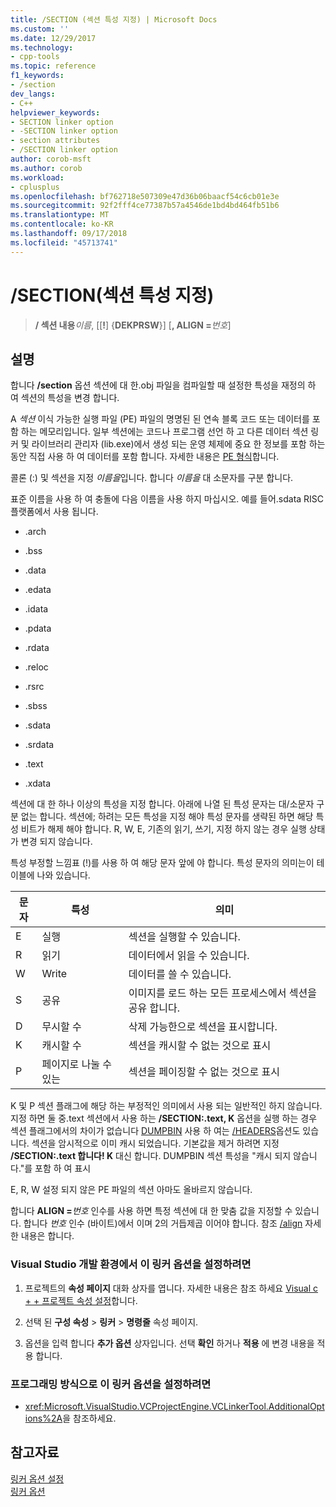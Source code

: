 ```yaml
---
title: /SECTION (섹션 특성 지정) | Microsoft Docs
ms.custom: ''
ms.date: 12/29/2017
ms.technology:
- cpp-tools
ms.topic: reference
f1_keywords:
- /section
dev_langs:
- C++
helpviewer_keywords:
- SECTION linker option
- -SECTION linker option
- section attributes
- /SECTION linker option
author: corob-msft
ms.author: corob
ms.workload:
- cplusplus
ms.openlocfilehash: bf762718e507309e47d36b06baacf54c6cb01e3e
ms.sourcegitcommit: 92f2fff4ce77387b57a4546de1bd4bd464fb51b6
ms.translationtype: MT
ms.contentlocale: ko-KR
ms.lasthandoff: 09/17/2018
ms.locfileid: "45713741"
---
```

# <a name="section-specify-section-attributes"></a>/SECTION(섹션 특성 지정)

> **/ 섹션 내용**_이름_, [[**!**] {**DEKPRSW**}] [**, ALIGN =**_번호_]

## <a name="remarks"></a>설명

합니다 **/section** 옵션 섹션에 대 한.obj 파일을 컴파일할 때 설정한 특성을 재정의 하 여 섹션의 특성을 변경 합니다.

A *섹션* 이식 가능한 실행 파일 (PE) 파일의 명명된 된 연속 블록 코드 또는 데이터를 포함 하는 메모리입니다. 일부 섹션에는 코드나 프로그램 선언 하 고 다른 데이터 섹션 링커 및 라이브러리 관리자 (lib.exe)에서 생성 되는 운영 체제에 중요 한 정보를 포함 하는 동안 직접 사용 하 여 데이터를 포함 합니다. 자세한 내용은 [PE 형식](/windows/desktop/Debug/pe-format)합니다.

콜론 (:) 및 섹션을 지정 *이름을*입니다. 합니다 *이름을* 대 소문자를 구분 합니다.

표준 이름을 사용 하 여 충돌에 다음 이름을 사용 하지 마십시오. 예를 들어.sdata RISC 플랫폼에서 사용 됩니다.

- .arch

- .bss

- .data

- .edata

- .idata

- .pdata

- .rdata

- .reloc

- .rsrc

- .sbss

- .sdata

- .srdata

- .text

- .xdata

섹션에 대 한 하나 이상의 특성을 지정 합니다. 아래에 나열 된 특성 문자는 대/소문자 구분 없는 합니다. 섹션에; 하려는 모든 특성을 지정 해야 특성 문자를 생략된 하면 해당 특성 비트가 해제 해야 합니다. R, W, E, 기존의 읽기, 쓰기, 지정 하지 않는 경우 실행 상태가 변경 되지 않습니다.

특성 부정할 느낌표 (!)를 사용 하 여 해당 문자 앞에 야 합니다. 특성 문자의 의미는이 테이블에 나와 있습니다.

|문자|특성|의미|
|---------------|---------------|-------------|
|E|실행|섹션을 실행할 수 있습니다.|
|R|읽기|데이터에서 읽을 수 있습니다.|
|W|Write|데이터를 쓸 수 있습니다.|
|S|공유|이미지를 로드 하는 모든 프로세스에서 섹션을 공유 합니다.|
|D|무시할 수|삭제 가능한으로 섹션을 표시합니다.|
|K|캐시할 수|섹션을 캐시할 수 없는 것으로 표시|
|P|페이지로 나눌 수 있는|섹션을 페이징할 수 없는 것으로 표시|

K 및 P 섹션 플래그에 해당 하는 부정적인 의미에서 사용 되는 일반적인 하지 않습니다. 지정 하면 둘 중.text 섹션에서 사용 하는 **/SECTION:.text, K** 옵션을 실행 하는 경우 섹션 플래그에서의 차이가 없습니다 [DUMPBIN](../../build/reference/dumpbin-options.md) 사용 하 여는 [/HEADERS](../../build/reference/headers.md)옵션도 있습니다. 섹션을 암시적으로 이미 캐시 되었습니다. 기본값을 제거 하려면 지정 **/SECTION:.text 합니다! K** 대신 합니다. DUMPBIN 섹션 특성을 "캐시 되지 않습니다."를 포함 하 여 표시

E, R, W 설정 되지 않은 PE 파일의 섹션 아마도 올바르지 않습니다.

합니다 **ALIGN =**_번호_ 인수를 사용 하면 특정 섹션에 대 한 맞춤 값을 지정할 수 있습니다. 합니다 _번호_ 인수 (바이트)에서 이며 2의 거듭제곱 이어야 합니다. 참조 [/align](../../build/reference/align-section-alignment.md) 자세한 내용은 합니다.

### <a name="to-set-this-linker-option-in-the-visual-studio-development-environment"></a>Visual Studio 개발 환경에서 이 링커 옵션을 설정하려면

1. 프로젝트의 **속성 페이지** 대화 상자를 엽니다. 자세한 내용은 참조 하세요 [Visual c + + 프로젝트 속성 설정](../../ide/working-with-project-properties.md)합니다.

1. 선택 된 **구성 속성** > **링커** > **명령줄** 속성 페이지.

1. 옵션을 입력 합니다 **추가 옵션** 상자입니다. 선택 **확인** 하거나 **적용** 에 변경 내용을 적용 합니다.

### <a name="to-set-this-linker-option-programmatically"></a>프로그래밍 방식으로 이 링커 옵션을 설정하려면

- <xref:Microsoft.VisualStudio.VCProjectEngine.VCLinkerTool.AdditionalOptions%2A>을 참조하세요.

## <a name="see-also"></a>참고자료

[링커 옵션 설정](../../build/reference/setting-linker-options.md)<br/>
[링커 옵션](../../build/reference/linker-options.md)
